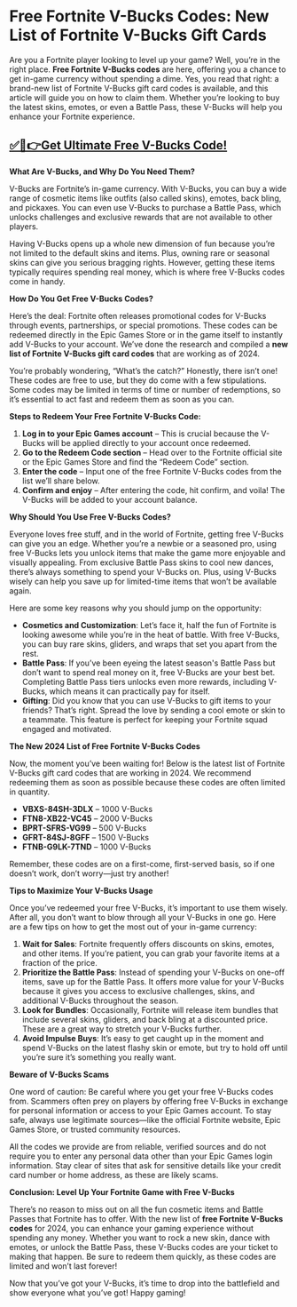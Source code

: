 # Free Fortnite V-Bucks Codes: New List of Fortnite V-Bucks Gift Cards

Are you a Fortnite player looking to level up your game? Well, you’re in the right place. **Free Fortnite V-Bucks codes** are here, offering you a chance to get in-game currency without spending a dime. Yes, you read that right: a brand-new list of Fortnite V-Bucks gift card codes is available, and this article will guide you on how to claim them. Whether you’re looking to buy the latest skins, emotes, or even a Battle Pass, these V-Bucks will help you enhance your Fortnite experience.

## [✅🔴👉Get Ultimate Free V-Bucks Code!](https://mrlyons.github.io/freecode/)

**What Are V-Bucks, and Why Do You Need Them?**

V-Bucks are Fortnite’s in-game currency. With V-Bucks, you can buy a wide range of cosmetic items like outfits (also called skins), emotes, back bling, and pickaxes. You can even use V-Bucks to purchase a Battle Pass, which unlocks challenges and exclusive rewards that are not available to other players. 

Having V-Bucks opens up a whole new dimension of fun because you’re not limited to the default skins and items. Plus, owning rare or seasonal skins can give you serious bragging rights. However, getting these items typically requires spending real money, which is where free V-Bucks codes come in handy.

**How Do You Get Free V-Bucks Codes?**

Here’s the deal: Fortnite often releases promotional codes for V-Bucks through events, partnerships, or special promotions. These codes can be redeemed directly in the Epic Games Store or in the game itself to instantly add V-Bucks to your account. We’ve done the research and compiled a **new list of Fortnite V-Bucks gift card codes** that are working as of 2024.

You’re probably wondering, “What’s the catch?” Honestly, there isn’t one! These codes are free to use, but they do come with a few stipulations. Some codes may be limited in terms of time or number of redemptions, so it’s essential to act fast and redeem them as soon as you can.

**Steps to Redeem Your Free Fortnite V-Bucks Code:**

1. **Log in to your Epic Games account** – This is crucial because the V-Bucks will be applied directly to your account once redeemed.
2. **Go to the Redeem Code section** – Head over to the Fortnite official site or the Epic Games Store and find the “Redeem Code” section.
3. **Enter the code** – Input one of the free Fortnite V-Bucks codes from the list we’ll share below.
4. **Confirm and enjoy** – After entering the code, hit confirm, and voila! The V-Bucks will be added to your account balance.

**Why Should You Use Free V-Bucks Codes?**

Everyone loves free stuff, and in the world of Fortnite, getting free V-Bucks can give you an edge. Whether you’re a newbie or a seasoned pro, using free V-Bucks lets you unlock items that make the game more enjoyable and visually appealing. From exclusive Battle Pass skins to cool new dances, there’s always something to spend your V-Bucks on. Plus, using V-Bucks wisely can help you save up for limited-time items that won’t be available again.

Here are some key reasons why you should jump on the opportunity:

- **Cosmetics and Customization**: Let’s face it, half the fun of Fortnite is looking awesome while you’re in the heat of battle. With free V-Bucks, you can buy rare skins, gliders, and wraps that set you apart from the rest.
- **Battle Pass**: If you’ve been eyeing the latest season's Battle Pass but don’t want to spend real money on it, free V-Bucks are your best bet. Completing Battle Pass tiers unlocks even more rewards, including V-Bucks, which means it can practically pay for itself.
- **Gifting**: Did you know that you can use V-Bucks to gift items to your friends? That’s right. Spread the love by sending a cool emote or skin to a teammate. This feature is perfect for keeping your Fortnite squad engaged and motivated.

**The New 2024 List of Free Fortnite V-Bucks Codes**

Now, the moment you’ve been waiting for! Below is the latest list of Fortnite V-Bucks gift card codes that are working in 2024. We recommend redeeming them as soon as possible because these codes are often limited in quantity.

- **VBXS-84SH-3DLX** – 1000 V-Bucks
- **FTN8-XB22-VC45** – 2000 V-Bucks
- **BPRT-SFRS-VG99** – 500 V-Bucks
- **GFRT-84SJ-8GFF** – 1500 V-Bucks
- **FTNB-G9LK-7TND** – 1000 V-Bucks

Remember, these codes are on a first-come, first-served basis, so if one doesn’t work, don’t worry—just try another!

**Tips to Maximize Your V-Bucks Usage**

Once you’ve redeemed your free V-Bucks, it’s important to use them wisely. After all, you don’t want to blow through all your V-Bucks in one go. Here are a few tips on how to get the most out of your in-game currency:

1. **Wait for Sales**: Fortnite frequently offers discounts on skins, emotes, and other items. If you’re patient, you can grab your favorite items at a fraction of the price.
2. **Prioritize the Battle Pass**: Instead of spending your V-Bucks on one-off items, save up for the Battle Pass. It offers more value for your V-Bucks because it gives you access to exclusive challenges, skins, and additional V-Bucks throughout the season.
3. **Look for Bundles**: Occasionally, Fortnite will release item bundles that include several skins, gliders, and back bling at a discounted price. These are a great way to stretch your V-Bucks further.
4. **Avoid Impulse Buys**: It’s easy to get caught up in the moment and spend V-Bucks on the latest flashy skin or emote, but try to hold off until you’re sure it’s something you really want.

**Beware of V-Bucks Scams**

One word of caution: Be careful where you get your free V-Bucks codes from. Scammers often prey on players by offering free V-Bucks in exchange for personal information or access to your Epic Games account. To stay safe, always use legitimate sources—like the official Fortnite website, Epic Games Store, or trusted community resources.

All the codes we provide are from reliable, verified sources and do not require you to enter any personal data other than your Epic Games login information. Stay clear of sites that ask for sensitive details like your credit card number or home address, as these are likely scams.

**Conclusion: Level Up Your Fortnite Game with Free V-Bucks**

There’s no reason to miss out on all the fun cosmetic items and Battle Passes that Fortnite has to offer. With the new list of **free Fortnite V-Bucks codes** for 2024, you can enhance your gaming experience without spending any money. Whether you want to rock a new skin, dance with emotes, or unlock the Battle Pass, these V-Bucks codes are your ticket to making that happen. Be sure to redeem them quickly, as these codes are limited and won’t last forever!

Now that you’ve got your V-Bucks, it’s time to drop into the battlefield and show everyone what you’ve got! Happy gaming!
